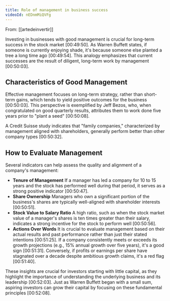 ```yaml
---
title: Role of management in business success
videoId: nEDnmMiQVFg
---
```


From: [[artedeinvertir]] <br/> 

Investing in businesses with good management is crucial for long-term success in the stock market <a class="yt-timestamp" data-t="00:49:50">[00:49:50]</a>. As Warren Buffett states, if someone is currently enjoying shade, it's because someone else planted a tree a long time ago <a class="yt-timestamp" data-t="00:49:54">[00:49:54]</a>. This analogy emphasizes that current successes are the result of diligent, long-term work by management <a class="yt-timestamp" data-t="00:50:03">[00:50:03]</a>.

## Characteristics of Good Management

Effective management focuses on long-term strategy, rather than short-term gains, which tends to yield positive outcomes for the business <a class="yt-timestamp" data-t="00:50:03">[00:50:03]</a>. This perspective is exemplified by Jeff Bezos, who, when congratulated on good quarterly results, attributes them to work done five years prior to "plant a seed" <a class="yt-timestamp" data-t="00:50:08">[00:50:08]</a>.

A Credit Suisse study indicates that "family companies," characterized by management aligned with shareholders, generally perform better than other company types <a class="yt-timestamp" data-t="00:50:32">[00:50:32]</a>.

## How to Evaluate Management

Several indicators can help assess the quality and alignment of a company's management:
*   **Tenure of Management** If a manager has led a company for 10 to 15 years and the stock has performed well during that period, it serves as a strong positive indicator <a class="yt-timestamp" data-t="00:50:47">[00:50:47]</a>.
*   **Share Ownership** Managers who own a significant portion of the business's shares are typically well-aligned with shareholder interests <a class="yt-timestamp" data-t="00:50:51">[00:50:51]</a>.
*   **Stock Value to Salary Ratio** A high ratio, such as when the stock market value of a manager's shares is ten times greater than their salary, indicates a strong incentive for the stock to perform well <a class="yt-timestamp" data-t="00:50:56">[00:50:56]</a>.
*   **Actions Over Words** It is crucial to evaluate management based on their actual results and past performance rather than just their stated intentions <a class="yt-timestamp" data-t="00:51:25">[00:51:25]</a>. If a company consistently meets or exceeds its growth projections (e.g., 15% annual growth over five years), it's a good sign <a class="yt-timestamp" data-t="00:51:31">[00:51:31]</a>. Conversely, if profits or earnings per share have stagnated over a decade despite ambitious growth claims, it's a red flag <a class="yt-timestamp" data-t="00:51:40">[00:51:40]</a>.

These insights are crucial for investors starting with little capital, as they highlight the importance of understanding the underlying business and its leadership <a class="yt-timestamp" data-t="00:52:03">[00:52:03]</a>. Just as Warren Buffett began with a small sum, aspiring investors can grow their capital by focusing on these fundamental principles <a class="yt-timestamp" data-t="00:52:08">[00:52:08]</a>.